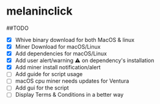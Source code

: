 # melaninclick
##TODO
- [x] Whive binary download for both MacOS & linux
- [x] Miner Download for macOS/Linux
- [x] Add dependencies for macOS/Linux
- [x] Add user alert/warning ⚠️ on dependency's installation 
- [x] Add miner install notification/alert
- [ ] Add guide for script usage
- [ ] macOS cpu miner needs updates for Ventura
- [ ] Add gui for the script
- [ ] Display Terms & Conditions in a better way
